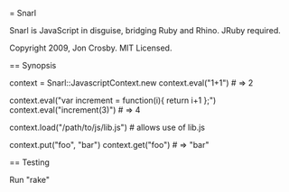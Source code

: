 
= Snarl

  Snarl is JavaScript in disguise, bridging Ruby and Rhino. JRuby required.

  Copyright 2009, Jon Crosby. MIT Licensed.

== Synopsis

  context = Snarl::JavascriptContext.new
  context.eval("1+1") # => 2

  context.eval("var increment = function(i){ return i+1 };")
  context.eval("increment(3)") # => 4

  context.load("/path/to/js/lib.js") # allows use of lib.js

  context.put("foo", "bar")
  context.get("foo") # => "bar"

== Testing

  Run "rake"


